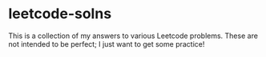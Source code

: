 ﻿# leetcode-solns

This is a collection of my answers to various Leetcode problems.  These are not intended to be perfect; I just want to get some practice!
